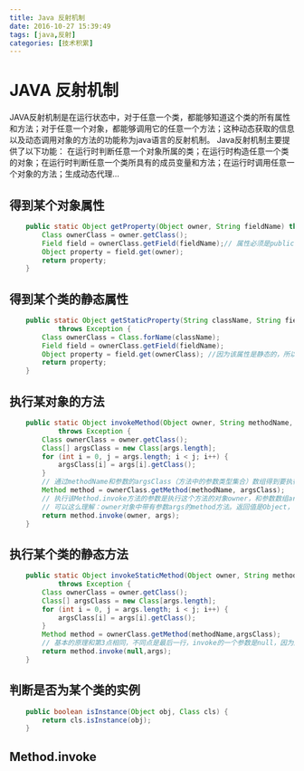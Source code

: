 ```yaml
---
title: Java 反射机制
date: 2016-10-27 15:39:49
tags: [java,反射]
categories: [技术积累]
---
```

# **JAVA 反射机制**
JAVA反射机制是在运行状态中，对于任意一个类，都能够知道这个类的所有属性和方法；对于任意一个对象，都能够调用它的任意一个方法；这种动态获取的信息以及动态调用对象的方法的功能称为java语言的反射机制。
Java反射机制主要提供了以下功能： 在运行时判断任意一个对象所属的类；在运行时构造任意一个类的对象；在运行时判断任意一个类所具有的成员变量和方法；在运行时调用任意一个对象的方法；生成动态代理...
## **得到某个对象属性**
```  java
	public static Object getProperty(Object owner, String fieldName) throws Exception {
        Class ownerClass = owner.getClass();
        Field field = ownerClass.getField(fieldName);// 属性必须是public，否则会报java.lang.NoSuchFieldException异常
        Object property = field.get(owner);
        return property;
    }
```
## **得到某个类的静态属性**
``` java
    public static Object getStaticProperty(String className, String fieldName)
            throws Exception {
        Class ownerClass = Class.forName(className);
        Field field = ownerClass.getField(fieldName);
        Object property = field.get(ownerClass); //因为该属性是静态的，所以直接从类的Class里取。
        return property;
    }
```
## **执行某对象的方法**
``` java
    public static Object invokeMethod(Object owner, String methodName, Object[] args)
            throws Exception {
        Class ownerClass = owner.getClass();
        Class[] argsClass = new Class[args.length];
        for (int i = 0, j = args.length; i < j; i++) {
            argsClass[i] = args[i].getClass();
        }
        // 通过methodName和参数的argsClass（方法中的参数类型集合）数组得到要执行的Method。
        Method method = ownerClass.getMethod(methodName, argsClass);
        // 执行该Method.invoke方法的参数是执行这个方法的对象owner，和参数数组args，
        // 可以这么理解：owner对象中带有参数args的method方法。返回值是Object，也既是该方法的返回值。
        return method.invoke(owner, args);
    }
```
## **执行某个类的静态方法**
``` java
    public static Object invokeStaticMethod(Object owner, String methodName, Object[] args)
            throws Exception {
        Class ownerClass = owner.getClass();
        Class[] argsClass = new Class[args.length];
        for (int i = 0, j = args.length; i < j; i++) {
            argsClass[i] = args[i].getClass();
        }
        Method method = ownerClass.getMethod(methodName,argsClass);
        // 基本的原理和第3点相同，不同点是最后一行，invoke的一个参数是null，因为这是静态方法，不需要借助实例运行。
        return method.invoke(null,args);
    }
```
## **判断是否为某个类的实例**
``` java
    public boolean isInstance(Object obj, Class cls) {
        return cls.isInstance(obj);
    }
```
## **Method.invoke**

